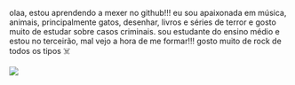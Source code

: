 olaa, estou aprendendo a mexer no github!!!
eu sou apaixonada em música, animais, principalmente gatos, desenhar, livros e séries de terror e gosto muito de estudar sobre casos criminais.
sou estudante do ensino médio e estou no terceirão, mal vejo a hora de me formar!!!
gosto muito de rock de todos os tipos ☠️ 

<img src= "https://i.pinimg.com/736x/6d/22/32/6d2232f4b5fa7e74dde8b09629551aa0.jpg">



